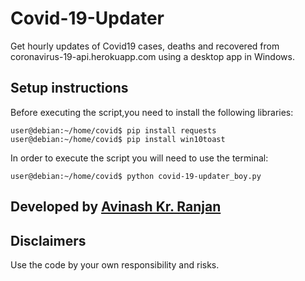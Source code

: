 # Covid-19-Updater

Get hourly updates of Covid19 cases, deaths and recovered from coronavirus-19-api.herokuapp.com using a desktop app in Windows.

## Setup instructions

Before executing the script,you need to install the following libraries:

```shell
user@debian:~/home/covid$ pip install requests
user@debian:~/home/covid$ pip install win10toast
```

In order to execute the script you will need to use the terminal:

```shell
user@debian:~/home/covid$ python covid-19-updater_boy.py
```

## Developed by [Avinash Kr. Ranjan](https://github.com/avinashkranjan)

## Disclaimers

Use the code by your own responsibility and risks.

